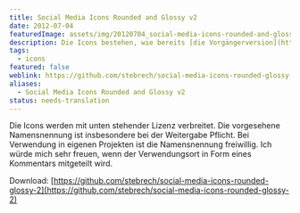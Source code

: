 ```yaml
---
title: Social Media Icons Rounded and Glossy v2
date: 2012-07-04
featuredImage: assets/img/20120704_social-media-icons-rounded-and-glossy-v2.jpg
description: Die Icons bestehen, wie bereits [die Vorgängerversion](https://stebre.ch/projects/social-media-icons-rounded-and-glossy-v1/), aus einer Reihe von Symbolen diverser Social Media Diensten. Diese Icons wurden durch einen runderen Hintergrund ersetzt. Ausserdem kommt ein anderer Glanzeffekt zum Einsatz.
tags:
  - icons
featured: false
weblink: https://github.com/stebrech/social-media-icons-rounded-glossy-2
aliases:
  - Social Media Icons Rounded and Glossy v2
status: needs-translation
---
```

Die Icons werden mit unten stehender Lizenz verbreitet. Die vorgesehene Namensnennung ist insbesondere bei der Weitergabe Pflicht. Bei Verwendung in eigenen Projekten ist die Namensnennung freiwillig. Ich würde mich sehr freuen, wenn der Verwendungsort in Form eines Kommentars mitgeteilt wird.

Download: [https://github.com/stebrech/social-media-icons-rounded-glossy-2](https://github.com/stebrech/social-media-icons-rounded-glossy-2)
